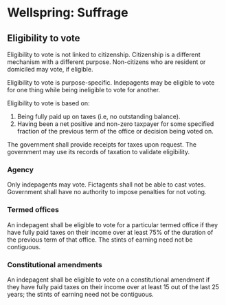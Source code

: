 # Wellspring: Suffrage

## Eligibility to vote

Eligibility to vote is not linked to citizenship. Citizenship is a different mechanism with a different purpose. Non-citizens who are resident or domiciled may vote, if eligible.

Eligibility to vote is purpose-specific. Indepagents may be eligible to vote for one thing while being ineligible to vote for another.

Eligibility to vote is based on:
1. Being fully paid up on taxes (i.e, no outstanding balance).
2. Having been a net positive and non-zero taxpayer for some specified fraction of the previous term of the office or decision being voted on.

The government shall provide receipts for taxes upon request. The government may use its records of taxation to validate eligibility.

### Agency

Only indepagents may vote. Fictagents shall not be able to cast votes. Government shall have no authority to impose penalties for not voting.

### Termed offices

An indepagent shall be eligible to vote for a particular termed office if they have fully paid taxes on their income over at least 75% of the duration of the previous term of that office. The stints of earning need not be contiguous.

### Constitutional amendments

An indepagent shall be eligible to vote on a constitutional amendment if they have fully paid taxes on their income over at least 15 out of the last 25 years; the stints of earning need not be contiguous.
